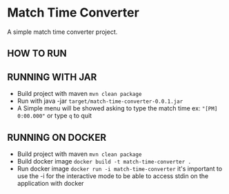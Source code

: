 # Match Time Converter
A simple match time converter project.

## HOW TO RUN

## RUNNING WITH JAR

* Build project with maven `mvn clean package`
* Run with java -jar `target/match-time-converter-0.0.1.jar`
* A Simple menu will be showed asking to type the match time ex: `"[PM] 0:00.000"` or type `q` to quit

## RUNNING ON DOCKER
* Build project with maven `mvn clean package`
* Build docker image `docker build -t match-time-converter .`
* Run docker image `docker run -i match-time-converter` it's important to use the -i for 
the interactive mode to be able to access stdin on the application with docker